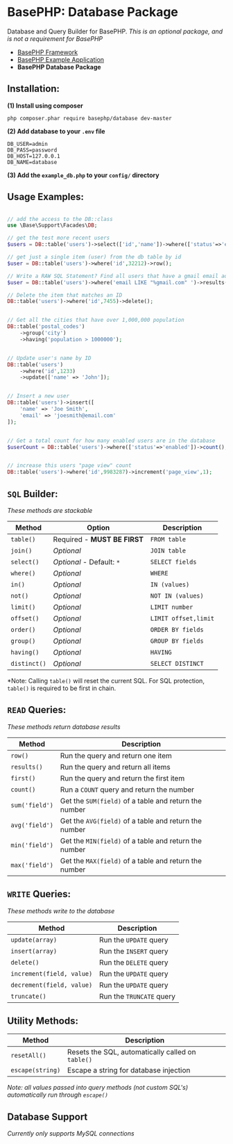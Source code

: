 # BasePHP: Database Package
Database and Query Builder for BasePHP. *This is an optional package, and is not a requirement for BasePHP*

* [BasePHP Framework](https://github.com/basephp/framework)
* [BasePHP Example Application](https://github.com/basephp/application)
* **BasePHP Database Package**

Installation:
---------------

**(1) Install using composer**

`php composer.phar require basephp/database dev-master`

**(2) Add database to your `.env` file**

```
DB_USER=admin
DB_PASS=password
DB_HOST=127.0.0.1
DB_NAME=database
```

**(3) Add the `example_db.php` to your `config/` directory**


Usage Examples:
---------------

```php

// add the access to the DB::class
use \Base\Support\Facades\DB;

// get the test more recent users
$users = DB::table('users')->select(['id','name'])->where(['status'=>'enabled'])->limit(10)->order('id DESC')->results();

// get just a single item (user) from the db table by id
$user = DB::table('users')->where('id',32212)->row();

// Write a RAW SQL Statement? Find all users that have a gmail email address
$user = DB::table('users')->where('email LIKE "%gmail.com" ')->results();

// Delete the item that matches an ID
DB::table('users')->where('id',7455)->delete();


// Get all the cities that have over 1,000,000 population
DB::table('postal_codes')
    ->group('city')
    ->having('population > 1000000');


// Update user's name by ID
DB::table('users')
    ->where('id',1233)
    ->update(['name' => 'John']);


// Insert a new user
DB::table('users')->insert([
    'name' => 'Joe Smith',
    'email' => 'joesmith@email.com'
]);


// Get a total count for how many enabled users are in the database
$userCount = DB::table('users')->where(['status'=>'enabled'])->count();


// increase this users "page view" count
DB::table('users')->where('id',9983287)->increment('page_view',1);


```

`SQL` Builder:
---------------

*These methods are stackable*

|Method           |Option                         |Description           |
|---              |---                            |---                   |
|`table()`        | Required - **MUST BE FIRST**  | `FROM table`         |
|`join()`         | *Optional*                    | `JOIN table`         |
|`select()`       | *Optional* - Default: `*`     | `SELECT fields`      |
|`where()`        | *Optional*                    | `WHERE`              |
|`in()`           | *Optional*                    | `IN (values)`        |
|`not()`          | *Optional*                    | `NOT IN (values)`    |
|`limit()`        | *Optional*                    | `LIMIT number`       |
|`offset()`       | *Optional*                    | `LIMIT offset,limit` |
|`order()`        | *Optional*                    | `ORDER BY fields`    |
|`group()`        | *Optional*                    | `GROUP BY fields`    |
|`having()`       | *Optional*                    | `HAVING`             |
|`distinct()`     | *Optional*                    | `SELECT DISTINCT`    |

*Note: Calling `table()` will reset the current SQL. For SQL protection, `table()` is required to be first in chain.


`READ` Queries:
---------------

*These methods return database results*

|Method             | Description                                           |
|---                |---                                                    |
|`row()`            | Run the query and return one item                     |
|`results()`        | Run the query and return all items                    |
|`first()`          | Run the query and return the first item               |
|`count()`          | Run a `COUNT` query and return the number             |
|`sum('field')`     | Get the `SUM(field)` of a table and return the number |
|`avg('field')`     | Get the `AVG(field)` of a table and return the number |
|`min('field')`     | Get the `MIN(field)` of a table and return the number |
|`max('field')`     | Get the `MAX(field)` of a table and return the number |

`WRITE` Queries:
---------------

*These methods write to the database*

|Method                       | Description                                   |
|---                          |---                                            |
|`update(array)`              | Run the `UPDATE` query                        |
|`insert(array)`              | Run the `INSERT` query                        |
|`delete()`                   | Run the `DELETE` query                        |
|`increment(field, value)`    | Run the `UPDATE` query                        |
|`decrement(field, value)`    | Run the `UPDATE` query                        |
|`truncate()`                 | Run the `TRUNCATE` query                      |


Utility Methods:
---------------

|Method                       | Description                                              |
|---                          |---                                                       |
|`resetAll()`                 | Resets the SQL, automatically called on `table()`        |
|`escape(string)`             | Escape a string for database injection                   |

*Note: all values passed into query methods (not custom SQL's) automatically run through `escape()`*


Database Support
---------------

*Currently only supports MySQL connections*
